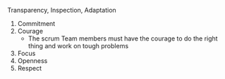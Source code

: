 Transparency, Inspection, Adaptation
1. Commitment
2. Courage
	- The scrum Team members must have the courage to do the right thing and work on tough problems
 3. Focus
 4. Openness
 5. Respect